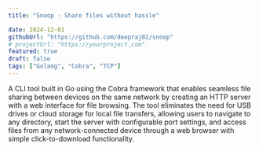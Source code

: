 ```yaml
---
title: "Snoop - Share files without hassle"

date: 2024-12-01
githubUrl: "https://github.com/deepraj02/snoop"
# projectUrl: "https://yourproject.com"
featured: true
draft: false
tags: ["Golang", "Cobra", "TCP"]
---
```


A CLI tool built in Go using the Cobra framework that enables seamless file sharing between devices on the same network by creating an HTTP server with a web interface for file browsing. The tool eliminates the need for USB drives or cloud storage for local file transfers, allowing users to navigate to any directory, start the server with configurable port settings, and access files from any network-connected device through a web browser with simple click-to-download functionality.
